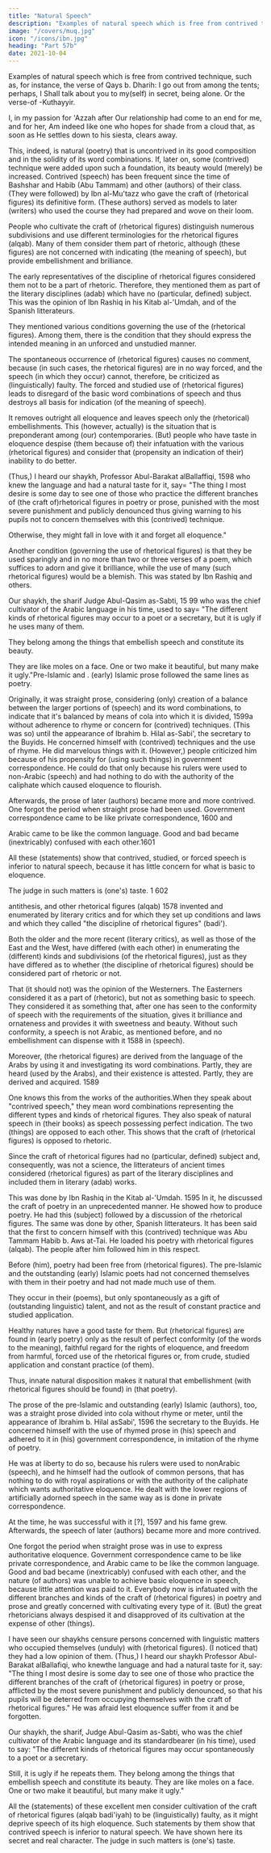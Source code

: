 ```yaml
---
title: "Natural Speech"
description: "Examples of natural speech which is free from contrived technique is the verse of Qays b. Dharih"
image: "/covers/muq.jpg"
icon: "/icons/ibn.jpg"
heading: "Part 57b"
date: 2021-10-04
---
```




Examples of natural speech which is free from contrived technique, such as, for instance, the verse of Qays b. Dharih: <!-- 1593 --> I go out from among the tents; perhaps, I Shall talk about you to my(self) in secret, being alone.
Or the verse-of -Kuthayyir.

I, in my passion for 'Azzah after Our relationship had come to an end for me, and for her,
Am indeed like one who hopes for shade from a cloud that, as soon as He settles down to his siesta, clears away.

This, indeed, is natural (poetry) that is uncontrived in its good composition and in the solidity of its word combinations. If, later on, some (contrived) technique were added upon such a foundation, its beauty would (merely) be increased.
Contrived (speech) has been frequent since the time of Bashshar and Habib (Abu Tammam) and other (authors) of their class. (They were followed) by Ibn al-Mu'tazz who gave the craft of (rhetorical figures) its definitive form. (These authors)
served as models to later (writers) who used the course they had prepared and wove on their loom.

People who cultivate the craft of (rhetorical figures) distinguish numerous subdivisions and use different terminologies for the rhetorical figures (alqab). Many of them consider them part of rhetoric, although (these figures) are not concerned with indicating (the meaning of speech), but provide embellishment and brilliance.

The early representatives of the discipline of rhetorical figures considered them not to be a part of rhetoric. Therefore, they mentioned them as part of the literary disciplines (adab) which have no (particular, defined) subject. This was the opinion of Ibn Rashiq in his Kitab al-'Umdah, and of the Spanish litterateurs. 

They mentioned various conditions governing the use of the (rhetorical figures). Among them, there is the condition that they should express the intended meaning in an unforced and unstudied manner.

The spontaneous occurrence of (rhetorical figures) causes no comment, because (in such cases, the rhetorical figures) are in no way forced, and the speech (in which they occur) cannot, therefore, be criticized as (linguistically) faulty. The forced and studied use of (rhetorical figures) leads to disregard of the basic word combinations of speech and thus destroys all basis for indication (of the meaning of speech). 

It removes outright all eloquence and leaves speech only the (rhetorical) embellishments. This (however, actually) is the situation that is preponderant among (our) contemporaries. (But) people who have taste in eloquence despise (them because of) their infatuation with the various (rhetorical figures) and consider that (propensity an indication of their) inability to do better.

(Thus,) I heard our shaykh, Professor Abul-Barakat alBallaffiqi, 1598 who knew the language and had a natural taste for it, say= "The thing I most desire is some day to see one of those who practice the different branches of (the craft of)rhetorical figures in poetry or prose, punished with the most severe punishment and publicly denounced thus giving warning to his pupils not to concern themselves with this (contrived) technique. 

Otherwise, they might fall in love with it and forget all eloquence."

Another condition (governing the use of rhetorical figures) is that they be used sparingly and in no more than two or three verses of a poem, which suffices to adorn and give it brilliance, while the use of many (such rhetorical figures) would be
a blemish. This was stated by Ibn Rashiq and others.

Our shaykh, the sharif Judge Abul-Qasim as-Sabti, 15 99 who was the chief cultivator of the Arabic language in his time, used to say= "The different kinds of rhetorical figures may occur to a poet or a secretary, but it is ugly if he uses many of them. 

They belong among the things that embellish speech and constitute its beauty.

They are like moles on a face. One or two make it beautiful, but many make it ugly."Pre-Islamic and . (early) Islamic prose followed the same lines as poetry. 

Originally, it was straight prose, considering (only) creation of a balance between the larger portions of (speech) and its word combinations, to indicate that it's balanced by means of cola into which it is divided, 1599a without adherence to rhyme or concern for (contrived) techniques. (This was so) until the appearance of Ibrahim b. Hilal as-Sabi', the secretary to the Buyids. He concerned himself with (contrived) techniques and the use of rhyme. He did marvelous things with it. (However,) people criticized him because of his propensity for (using such things) in government correspondence. He could do that only because his rulers were used to non-Arabic (speech) and had nothing to do with the authority of the caliphate which caused eloquence to flourish. 

Afterwards, the prose of later (authors) became more and more contrived. One forgot the period when straight prose had been used. Government correspondence came to be like private correspondence, 1600 and

Arabic came to be like the common language. Good and bad became (inextricably) confused with each other.1601

All these (statements) show that contrived, studied, or forced speech is inferior to natural speech, because it has little concern for what is basic to eloquence. 

The judge in such matters is (one's) taste. 1 602

antithesis, and other rhetorical figures (alqab) 1578 invented and enumerated by literary critics and for which they set up conditions and laws and which they
called "the discipline of rhetorical figures" (badi').

Both the older and the more recent (literary critics), as well as those of the East and the West, have differed (with each other) in enumerating the (different) kinds and subdivisions (of the rhetorical figures), just as they have differed as to
whether (the discipline of rhetorical figures) should be considered part of rhetoric or not. 

That (it should not) was the opinion of the Westerners. The Easterners considered it as a part of (rhetoric), but not as something basic to speech. They considered it as something that, after one has seen to the conformity of speech with the requirements of the situation, gives it brilliance and ornateness and provides it
with sweetness and beauty. Without such conformity, a speech is not Arabic, as mentioned before, and no embellishment can dispense with it 1588 in (speech).

Moreover, (the rhetorical figures) are derived from the language of the Arabs by using it and investigating its word combinations. Partly, they are heard (used by the Arabs), and their existence is attested. Partly, they are derived and acquired. 1589 

One knows this from the works of the authorities.When they speak about "contrived speech," they mean word combinations representing the different types and kinds of rhetorical figures. They also speak of natural speech in (their books) as speech possessing perfect indication. The two (things) are opposed to each other. This shows that the craft of (rhetorical figures) is opposed to rhetoric.

Since the craft of rhetorical figures had no (particular, defined) subject and,
consequently, was not a science, the litterateurs of ancient times considered
(rhetorical figures) as part of the literary disciplines and included them in literary
(adab) works.

This was done by Ibn Rashiq in the Kitab al-'Umdah. 1595 In it, he discussed the craft of poetry in an unprecedented manner. He showed how to produce poetry.
He had this (subject) followed by a discussion of the rhetorical figures. The same was done by other, Spanish litterateurs.
It has been said that the first to concern himself with this (contrived) technique was Abu Tammam Habib b. Aws at-Tai. He loaded his poetry with
rhetorical figures (alqab). The people after him followed him in this respect. 

Before (him), poetry had been free from (rhetorical figures). The pre-Islamic and the outstanding (early) Islamic poets had not concerned themselves with them in their
poetry and had not made much use of them. 

They occur in their (poems), but only spontaneously as a gift of (outstanding linguistic) talent, and not as the result of
constant practice and studied application. 

Healthy natures have a good taste for them. But (rhetorical figures) are found in (early poetry) only as the result of perfect conformity (of the words to the meaning), faithful regard for the rights of eloquence, and freedom from harmful, forced use of the rhetorical figures or, from crude, studied application and constant practice (of them). 

Thus, innate natural disposition makes it natural that embellishment (with rhetorical figures should be
found) in (that poetry).

The prose of the pre-Islamic and outstanding (early) Islamic (authors), too, was a straight prose divided into cola without rhyme or meter, until the appearance of Ibrahim b. Hilal asSabi', 1596 the secretary to the Buyids. He concerned himself with the use of rhymed prose in (his) speech and adhered to it in (his) government
correspondence, in imitation of the rhyme of poetry. 

He was at liberty to do so, because his rulers were used to nonArabic (speech), and he himself had the outlook of common persons, that has nothing to do with royal aspirations or with the authority of the caliphate which wants authoritative eloquence. He dealt with the lower regions of artificially adorned speech in the same way as is done in private correspondence. 

At the time, he was successful with it [?], 1597 and his fame grew. Afterwards, the speech of later (authors) became more and more contrived. 

One forgot the period when straight prose was in use to express authoritative eloquence. Government correspondence came to be like private correspondence, and Arabic
came to be like the common language. 
Good and bad became (inextricably) confused with each other, and the nature (of authors) was unable to achieve basic  eloquence in speech, because little attention was paid to it. Everybody now is infatuated with the different branches and kinds of the craft of (rhetorical figures) in poetry and prose and greatly concerned with cultivating every type of it. (But) the great rhetoricians always despised it and disapproved of its cultivation at the
expense of other (things).


I have seen our shaykhs censure persons concerned with linguistic matters who occupied themselves (unduly) with (rhetorical figures). (I noticed that) they had a low opinion of them. (Thus,) I heard our shaykh Professor Abul-Barakat alBallafiqi, who knewthe language and had a natural taste for it, say: "The thing I most desire is some day to see one of those who practice the different branches of the craft of (rhetorical figures) in poetry or prose, afflicted by the most severe punishment and publicly denounced, so that his pupils will be deterred from occupying themselves with the
craft of rhetorical figures." He was afraid lest eloquence suffer from it and be
forgotten.

Our shaykh, the sharif, Judge Abul-Qasim as-Sabti, who was the chief
cultivator of the Arabic language and its standardbearer (in his time), used to say:
"The different kinds of rhetorical figures may occur spontaneously to a poet or a
secretary.

Still, it is ugly if he repeats them. They belong among the things that
embellish speech and constitute its beauty. They are like moles on a face. One or
two make it beautiful, but many make it ugly."

All the (statements) of these excellent men consider cultivation of the craft of rhetorical figures (alqab badi'iyah) to be (linguistically) faulty, as it might deprive speech of its high eloquence. Such statements by them show that contrived speech is inferior to natural speech. We have shown here its secret and real character. The judge in such matters is (one's) taste.
